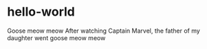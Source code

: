 # hello-world
Goose meow meow
After watching Captain Marvel, the father of my daughter went goose meow meow
